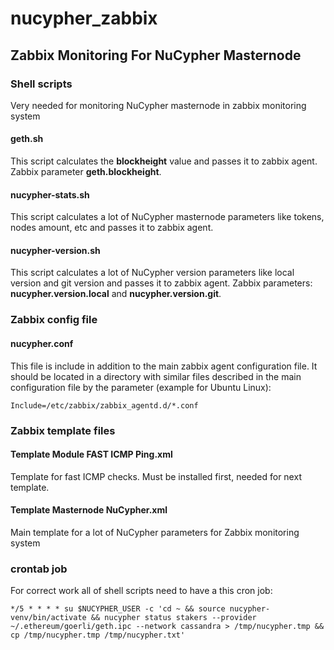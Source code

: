 # nucypher_zabbix
## Zabbix Monitoring For NuCypher Masternode

### Shell scripts
Very needed for monitoring NuCypher masternode in zabbix monitoring system

#### geth.sh

This script calculates the **blockheight** value and passes it to zabbix agent. Zabbix parameter **geth.blockheight**.

#### nucypher-stats.sh

This script calculates a lot of NuCypher masternode parameters like tokens, nodes amount, etc and passes it to zabbix agent.

#### nucypher-version.sh

This script calculates a lot of NuCypher version parameters like local version and git version and passes it to zabbix agent. Zabbix parameters: **nucypher.version.local** and **nucypher.version.git**.

### Zabbix config file

#### nucypher.conf

This file is include in addition to the main zabbix agent configuration file. It should be located in a directory with similar files described in the main configuration file by the parameter (example for Ubuntu Linux):

`Include=/etc/zabbix/zabbix_agentd.d/*.conf`

### Zabbix template files


#### Template Module FAST ICMP Ping.xml

Template for fast ICMP checks. Must be installed first, needed for next template.

#### Template Masternode NuCypher.xml

Main template for a lot of NuCypher parameters for Zabbix monitoring system

### crontab job
For correct work all of shell scripts need to have a this cron job:

`*/5 * * * * su $NUCYPHER_USER -c 'cd ~ && source nucypher-venv/bin/activate && nucypher status stakers --provider ~/.ethereum/goerli/geth.ipc --network cassandra > /tmp/nucypher.tmp && cp /tmp/nucypher.tmp /tmp/nucypher.txt'`
